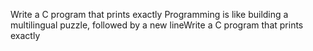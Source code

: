 Write a C program that prints exactly Programming is like building a multilingual puzzle, followed by a new lineWrite a C program that prints exactly
